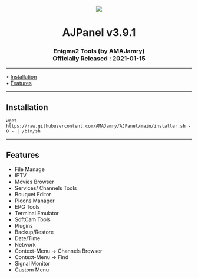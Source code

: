 <!-- ============== ICON + TITLE ============== -->

<p align="center">
	<img src="https://github.com/AMAJamry/AJPanel/assets/164648277/08fb2f4c-a792-4066-991c-0ba31366116f">
	<h1 align="center">AJPanel v3.9.1</h1>
</p>
<h3 align="center">
	Enigma2 Tools  (by AMAJamry)
	<br>
	Officially Released : 2021-01-15
</h3>

<!-- ============== MENU ============== -->
<hr>
<p>
&bull; <a href="#installation">Installation</a><br>
&bull; <a href="#features">Features</a><br>
</p>

<hr>
<!-- ============== INSTALLATION COMMAND ============== -->

## Installation

```
wget https://raw.githubusercontent.com/AMAJamry/AJPanel/main/installer.sh -O - | /bin/sh
```

<hr>
<!-- ============== MAIN FEATURE ============== -->

## Features<br>
* File Manage<br>
* IPTV<br>
* Movies Browser<br>
* Services/ Channels Tools<br>
* Bouquet Editor<br>
* PIcons Manager<br>
* EPG Tools<br>
* Terminal Emulator<br>
* SoftCam Tools<br>
* Plugins<br>
* Backup/Restore<br>
* Date/Time<br>
* Network<br>
* Context-Menu -> Channels Browser<br>
* Context-Menu -> Find<br>
* Signal Monitor<br>
* Custom Menu<br>

